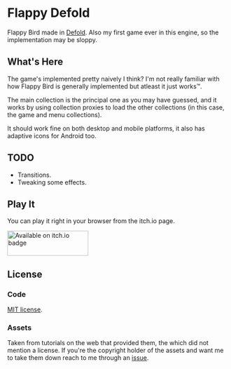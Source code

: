 # Flappy Defold

Flappy Bird made in [Defold](https://defold.com/). Also my first game ever in this engine, so
the implementation may be sloppy.

## What's Here

The game's implemented pretty naively I think? I'm not really familiar with how Flappy Bird is generally
implemented but atleast it just works™.

The main collection is the principal one as you may have guessed, and it works by using collection proxies
to load the other collections (in this case, the game and menu collections).

It should work fine on both desktop and mobile platforms, it also has adaptive icons for Android too.

## TODO

- Transitions.
- Tweaking some effects.

## Play It

You can play it right in your browser from the itch.io page.

<a href="https://chadow.itch.io/flappy-defold">
  <img src="https://static.itch.io/images/badge.svg" alt="Available on itch.io badge" width=185 height=57>
</a>

## License

### Code

[MIT license](/LICENSE).

### Assets

Taken from tutorials on the web that provided them, the which did not mention a license. If you're
the copyright holder of the assets and want me to take them down reach to me through an [issue](https://github.com/Chadowo/flappy-defold/issues/new). 
